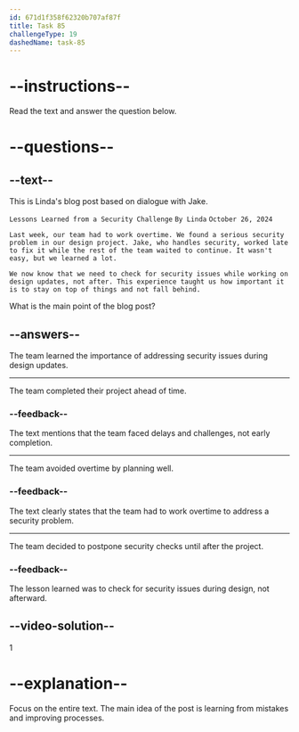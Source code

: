 ```yaml
---
id: 671d1f358f62320b707af87f
title: Task 85
challengeType: 19
dashedName: task-85
---
```


<!-- READING -->

# --instructions--

Read the text and answer the question below.

# --questions--

## --text--

This is Linda's blog post based on dialogue with Jake.

`Lessons Learned from a Security Challenge`
`By Linda`
`October 26, 2024`

`Last week, our team had to work overtime. We found a serious security problem in our design project. Jake, who handles security, worked late to fix it while the rest of the team waited to continue. It wasn't easy, but we learned a lot.`

`We now know that we need to check for security issues while working on design updates, not after. This experience taught us how important it is to stay on top of things and not fall behind.`

What is the main point of the blog post?

## --answers--

The team learned the importance of addressing security issues during design updates.

---

The team completed their project ahead of time.

### --feedback--

The text mentions that the team faced delays and challenges, not early completion.

---

The team avoided overtime by planning well.

### --feedback--

The text clearly states that the team had to work overtime to address a security problem.

---

The team decided to postpone security checks until after the project.

### --feedback--

The lesson learned was to check for security issues during design, not afterward.

## --video-solution--

1

# --explanation--

Focus on the entire text. The main idea of the post is learning from mistakes and improving processes.
